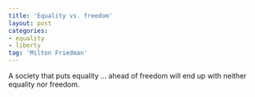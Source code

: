 ```yaml
---
title: 'Equality vs. freedom'
layout: post
categories:
- equality
- liberty
tag: 'Milton Friedman'
---
```


A society that puts equality … ahead of freedom will end up with neither equality nor freedom.